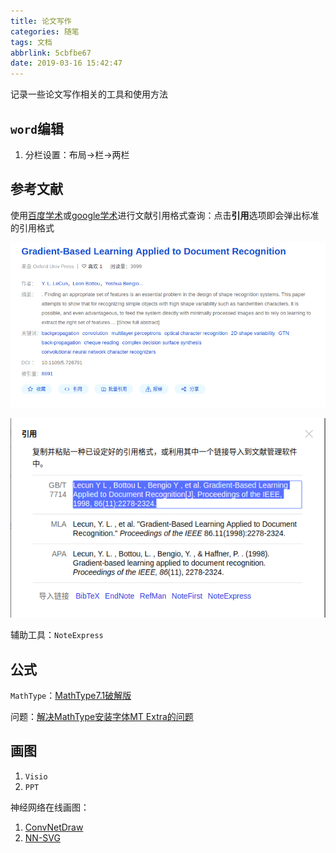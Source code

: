 ```yaml
---
title: 论文写作
categories: 随笔
tags: 文档
abbrlink: 5cbfbe67
date: 2019-03-16 15:42:47
---
```


记录一些论文写作相关的工具和使用方法

## `word`编辑

1. 分栏设置：布局->栏->两栏

## 参考文献

使用[百度学术](http://xueshu.baidu.com/)或[google学术](https://scholar.google.com/)进行文献引用格式查询：点击**引用**选项即会弹出标准的引用格式

![](/imgs/论文写作/LeNet-5.png)

![](/imgs/论文写作/LeNet-5-Ref.png)

辅助工具：`NoteExpress`

## 公式

`MathType`：[MathType7.1破解版](http://www.xue51.com/soft/9446.html)

问题：[解决MathType安装字体MT Extra的问题](https://jingyan.baidu.com/article/90bc8fc8565484f653640ccc.html)

## 画图

1. `Visio`
2. `PPT`

神经网络在线画图：

1. [ConvNetDraw](https://cbovar.github.io/ConvNetDraw/)
2. [NN-SVG](http://alexlenail.me/NN-SVG/LeNet.html)